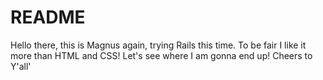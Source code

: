# README

Hello there, this is Magnus again, trying Rails this time. To be fair I like it more than HTML and CSS! Let's see where I am gonna end up! Cheers to Y'all'
